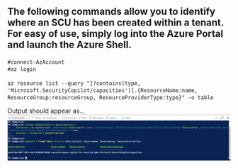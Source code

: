 ## The following commands allow you to identify where an SCU has been created within a tenant. For easy of use, simply log into the Azure Portal and launch the Azure Shell.

```
#connect-AzAccount
#az login

az resource list --query "[?contains(type, 'Microsoft.SecurityCopilot/capacities')].{ResourceName:name, ResourceGroup:resourceGroup, ResourceProviderType:type}" -o table
```
Output should appear as...
![Azure Portal Showing SCU location](https://raw.githubusercontent.com/RickKotlarz/Copilot-for-Security-Plugins/refs/heads/main/SCU_automation/Find_SCUs/Find-SCU-Results.png)
